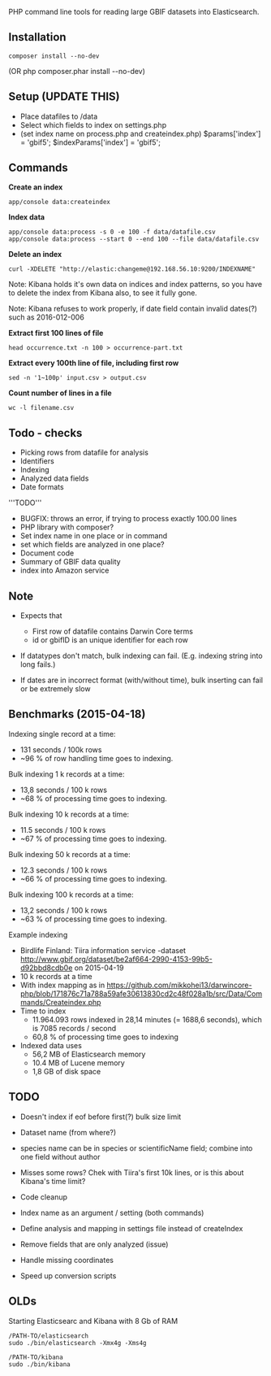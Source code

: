 
PHP command line tools for reading large GBIF datasets into Elasticsearch.

Installation
------------

	composer install --no-dev

(OR php composer.phar  install --no-dev)


Setup (UPDATE THIS)
------

- Place datafiles to /data
- Select which fields to index on settings.php
- (set index name on process.php and createindex.php)
	$params['index'] = 'gbif5';
	$indexParams['index']  = 'gbif5';

Commands
--------

**Create an index**

	app/console data:createindex

**Index data**

	app/console data:process -s 0 -e 100 -f data/datafile.csv
	app/console data:process --start 0 --end 100 --file data/datafile.csv

**Delete an index**

	curl -XDELETE "http://elastic:changeme@192.168.56.10:9200/INDEXNAME"

Note: Kibana holds it's own data on indices and index patterns, so you have to delete the index from Kibana also, to see it fully gone.

Note: Kibana refuses to work properly, if date field contain invalid dates(?) such as 2016-012-006

**Extract first 100 lines of file**

	head occurrence.txt -n 100 > occurrence-part.txt

**Extract every 100th line of file, including first row**

	sed -n '1~100p' input.csv > output.csv

**Count number of lines in a file**

	wc -l filename.csv


Todo - checks
-------------

- Picking rows from datafile for analysis
- Identifiers
- Indexing
- Analyzed data fields
- Date formats

'''TODO'''
- BUGFIX: throws an error, if trying to process exactly 100.00 lines
- PHP library with composer?
- Set index name in one place or in command
- set which fields are analyzed in one place?
- Document code
- Summary of GBIF data quality
- index into Amazon service


Note
----
- Expects that 
	- First row of datafile contains Darwin Core terms
	- id or gbifID is an unique identifier for each row

- If datatypes don't match, bulk indexing can fail. (E.g. indexing string into long fails.)
- If dates are in incorrect format (with/without time), bulk inserting can fail or be extremely slow

Benchmarks (2015-04-18)
-----------------------

Indexing single record at a time:
- 131 seconds / 100k rows
- ~96 % of row handling time goes to indexing.

Bulk indexing 1 k records at a time:
- 13,8 seconds / 100 k rows
- ~68 % of processing time goes to indexing.

Bulk indexing 10 k records at a time:
- 11.5 seconds / 100 k rows
- ~67 % of processing time goes to indexing.

Bulk indexing 50 k records at a time:
- 12.3 seconds / 100 k rows
- ~66 % of processing time goes to indexing.

Bulk indexing 100 k records at a time:
- 13,2 seconds / 100 k rows
- ~63 % of processing time goes to indexing.

Example indexing
- Birdlife Finland: Tiira information service -dataset http://www.gbif.org/dataset/be2af664-2990-4153-99b5-d92bbd8cdb0e on 2015-04-19 
- 10 k records at a time
- With index mapping as in https://github.com/mikkohei13/darwincore-php/blob/171876c71a788a59afe30613830cd2c48f028a1b/src/Data/Commands/Createindex.php
- Time to index
	- 11.964.093 rows indexed in 28,14 minutes (= 1688,6 seconds), which is 7085 records / second
	- 60,8 % of processing time goes to indexing
- Indexed data uses
	- 56,2 MB of Elasticsearch memory
	- 10.4 MB of Lucene memory
	- 1,8 GB of disk space

TODO
----
- Doesn't index if eof before first(?) bulk size limit
- Dataset name (from where?)
- species name can be in species or scientificName field; combine into one field without author
- Misses some rows? Chek with Tiira's first 10k lines, or is this about Kibana's time limit?
- Code cleanup

- Index name as an argument / setting (both commands)
- Define analysis and mapping in settings file instead of createIndex

- Remove fields that are only analyzed (issue)
- Handle missing coordinates
- Speed up conversion scripts



OLDs
----

Starting Elasticsearc and Kibana with 8 Gb of RAM

	/PATH-TO/elasticsearch
	sudo ./bin/elasticsearch -Xmx4g -Xms4g

	/PATH-TO/kibana
	sudo ./bin/kibana

